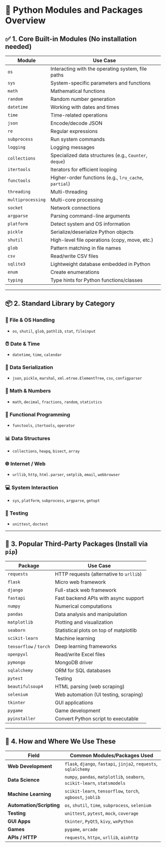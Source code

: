 
# 🐍 Python Modules and Packages Overview

## ✅ 1. Core Built-in Modules (No installation needed)

| Module         | Use Case                                                                 |
|----------------|--------------------------------------------------------------------------|
| `os`           | Interacting with the operating system, file paths                        |
| `sys`          | System-specific parameters and functions                                 |
| `math`         | Mathematical functions                                                   |
| `random`       | Random number generation                                                 |
| `datetime`     | Working with dates and times                                             |
| `time`         | Time-related operations                                                  |
| `json`         | Encode/decode JSON                                                       |
| `re`           | Regular expressions                                                      |
| `subprocess`   | Run system commands                                                      |
| `logging`      | Logging messages                                                         |
| `collections`  | Specialized data structures (e.g., `Counter`, `deque`)                   |
| `itertools`    | Iterators for efficient looping                                          |
| `functools`    | Higher-order functions (e.g., `lru_cache`, `partial`)                    |
| `threading`    | Multi-threading                                                          |
| `multiprocessing` | Multi-core processing                                                |
| `socket`       | Network connections                                                      |
| `argparse`     | Parsing command-line arguments                                           |
| `platform`     | Detect system and OS information                                         |
| `pickle`       | Serialize/deserialize Python objects                                     |
| `shutil`       | High-level file operations (copy, move, etc.)                            |
| `glob`         | Pattern matching in file names                                           |
| `csv`          | Read/write CSV files                                                     |
| `sqlite3`      | Lightweight database embedded in Python                                  |
| `enum`         | Create enumerations                                                      |
| `typing`       | Type hints for Python functions/classes                                  |

---

## 📦 2. Standard Library by Category

### 📁 File & OS Handling
- `os`, `shutil`, `glob`, `pathlib`, `stat`, `fileinput`

### ⏰ Date & Time
- `datetime`, `time`, `calendar`

### 🔄 Data Serialization
- `json`, `pickle`, `marshal`, `xml.etree.ElementTree`, `csv`, `configparser`

### 🔢 Math & Numbers
- `math`, `decimal`, `fractions`, `random`, `statistics`

### 🧠 Functional Programming
- `functools`, `itertools`, `operator`

### 📊 Data Structures
- `collections`, `heapq`, `bisect`, `array`

### 🌐 Internet / Web
- `urllib`, `http`, `html.parser`, `smtplib`, `email`, `webbrowser`

### 💻 System Interaction
- `sys`, `platform`, `subprocess`, `argparse`, `getopt`

### 🧪 Testing
- `unittest`, `doctest`

---

## 🔌 3. Popular Third-Party Packages (Install via `pip`)

| Package        | Use Case                                                   |
|----------------|------------------------------------------------------------|
| `requests`     | HTTP requests (alternative to `urllib`)                    |
| `flask`        | Micro web framework                                        |
| `django`       | Full-stack web framework                                   |
| `fastapi`      | Fast backend APIs with async support                       |
| `numpy`        | Numerical computations                                     |
| `pandas`       | Data analysis and manipulation                             |
| `matplotlib`   | Plotting and visualization                                 |
| `seaborn`      | Statistical plots on top of matplotlib                     |
| `scikit-learn` | Machine learning                                           |
| `tensorflow` / `torch` | Deep learning frameworks                         |
| `openpyxl`     | Read/write Excel files                                     |
| `pymongo`      | MongoDB driver                                             |
| `sqlalchemy`   | ORM for SQL databases                                      |
| `pytest`       | Testing                                                    |
| `beautifulsoup4` | HTML parsing (web scraping)                             |
| `selenium`     | Web automation (UI testing, scraping)                      |
| `tkinter`      | GUI applications                                           |
| `pygame`       | Game development                                           |
| `pyinstaller`  | Convert Python script to executable                        |

---

## 🧩 4. How and Where We Use These

| Field               | Common Modules/Packages Used                                             |
|---------------------|--------------------------------------------------------------------------|
| **Web Development** | `flask`, `django`, `fastapi`, `jinja2`, `requests`, `sqlalchemy`        |
| **Data Science**    | `numpy`, `pandas`, `matplotlib`, `seaborn`, `scikit-learn`, `statsmodels` |
| **Machine Learning**| `scikit-learn`, `tensorflow`, `torch`, `xgboost`, `joblib`              |
| **Automation/Scripting** | `os`, `shutil`, `time`, `subprocess`, `selenium`               |
| **Testing**         | `unittest`, `pytest`, `mock`, `coverage`                                |
| **GUI Apps**        | `tkinter`, `PyQt5`, `kivy`, `wxPython`                                  |
| **Games**           | `pygame`, `arcade`                                                       |
| **APIs / HTTP**     | `requests`, `httpx`, `urllib`, `aiohttp`                                |
